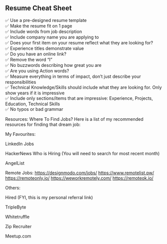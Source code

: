 
**Resume Cheat Sheet**
---------------

✅ Use a pre-designed resume template    
✅ Make the resume fit on 1 page   
✅ Include words from job description  
✅ Include company name you are applying to  
✅ Does your first item on your resume reflect what they are looking for?  
✅ Experience titles demonstrate value  
✅ Do you have an online link?  
✅ Remove the word “I”  
✅ No buzzwords describing how great you are  
✅ Are you using Action words?  
✅ Measure everything in terms of impact, don’t just describe your responsibilities  
✅ Technical Knowledge/Skills should include what they are looking for. Only show years if it is impressive  
✅ Include only sections/items that are impressive: Experience, Projects, Education, Technical Skills  
✅ No typos or bad grammar  

Resources: Where To Find Jobs?
Here is a list of my recommended resources for finding that dream job:

My Favourites:

LinkedIn Jobs

HackerNews Who is Hiring (You will need to search for most recent month)

AngelList



Remote Jobs:
https://designmodo.com/jobs/
https://www.remotelist.pw/
https://remoteonly.io/
https://weworkremotely.com/
https://remoteok.io/

Others:

Hired (FYI, this is my personal referral link)

TripleByte

Whitetruffle

Zip Recruiter

Meetup.com
